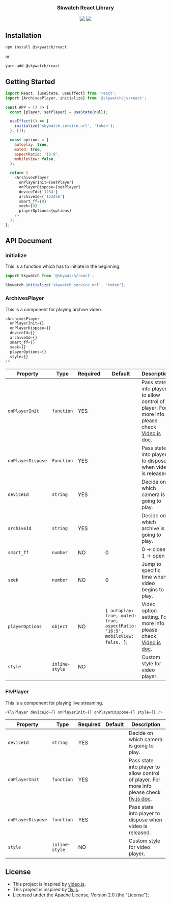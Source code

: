 <h3 align="center">
  Skwatch React Library
</h3>

<p align="center">
  <a href="https://www.npmjs.com/package/@skywatch/react"><img src="https://img.shields.io/npm/v/@skywatch/react?style=flat-square"></a>
  <a href="https://www.npmjs.com/package/@skywatch/react"><img src="https://img.shields.io/npm/dm/@skywatch/react?style=flat-square"></a>
</p>

## Installation

```
npm install @skywatch/react
```

or

```
yarn add @skywatch/react
```

## Getting Started

```javascript
import React, {useState, useEffect} from 'react';
import {ArchivesPlayer, initialize} from '@skywatch/js/react';

const APP = () => {
  const [player, setPlayer] = useState(null);

  useEffect(() => {
    initialize('skywatch_service_url', 'token');
  }, []);

  const options = {
    autoplay: true,
    muted: true,
    aspectRatio: '16:9',
    mobileView: false,
  };

  return (
    <ArchivesPlayer
      onPlayerInit={setPlayer}
      onPlayerDispose={setPlayer}
      deviceId={'1234'}
      archiveId={'123456'}
      smart_ff={0}
      seek={0}
      playerOptions={options}
    />
  );
};
```

## API Document

### initialize

This is a function which has to initiate in the beginning.

```javascript
import Skywatch from '@skywatch/react';

Skywatch.initialize('skywatch_service_url', 'token');
```

### ArchivesPlayer

This is a component for playing archive video.

```javascript
<ArchivesPlayer
  onPlayerInit={}
  onPlayerDispose={}
  deviceId={}
  archiveId={}
  smart_ff={}
  seek={}
  playerOptions={}
  style={}
/>
```

| Property          | Type           | Required | Default                                                                     | Description                                                                                                               |
| ----------------- | -------------- | -------- | --------------------------------------------------------------------------- | ------------------------------------------------------------------------------------------------------------------------- |
| `onPlayerInit`    | `function`     | YES      |                                                                             | Pass state into player to allow control of player. For more info please check [Video.js doc](https://docs.videojs.com/#). |
| `onPlayerDispose` | `Function`     | YES      |                                                                             | Pass state into player to dispose when video is released.                                                                 |
| `deviceId`        | `string`       | YES      |                                                                             | Decide on which camera is going to play.                                                                                  |
| `archiveId`       | `string`       | YES      |                                                                             | Decide on which archive is going to play.                                                                                 |
| `smart_ff`        | `number`       | NO       | 0                                                                           | 0 -> close, 1 -> open                                                                                                     |
| `seek`            | `number`       | NO       | 0                                                                           | Jump to specific time when video begins to play.                                                                          |
| `playerOptions`   | `object`       | NO       | `{ autoplay: true, muted: true, aspectRatio: '16:9', mobileView: false, }`; | Video option setting. For more info please check [Video.js doc](https://docs.videojs.com/tutorial-options.html).          |
| `style`           | `inline-style` | NO       |                                                                             | Custom style for video player.                                                                                            |

### FlvPlayer

This is a component for playing live streaming.

```javascript
<FlvPlayer deviceId={} onPlayerInit={} onPlayerDispose={} style={} />
```

| Property          | Type           | Required | Default | Description                                                                                                                                             |
| ----------------- | -------------- | -------- | ------- | ------------------------------------------------------------------------------------------------------------------------------------------------------- |
| `deviceId`        | `string`       | YES      |         | Decide on which camera is going to play.                                                                                                                |
| `onPlayerInit`    | `function`     | YES      |         | Pass state into player to allow control of player. For more info please check [flv.js doc](https://github.com/bilibili/flv.js/edit/master/docs/api.md). |
| `onPlayerDispose` | `function`     | YES      |         | Pass state into player to dispose when video is released.                                                                                               |
| `style`           | `inline-style` | NO       |         | Custom style for video player.                                                                                                                          |

## License

- This project is inspired by [video.js](https://www.videojs.com).
- This project is inspired by [flv.js](https://github.com/Bilibili/flv.js/).
- Licensed under the Apache License, Version 2.0 (the "License");
